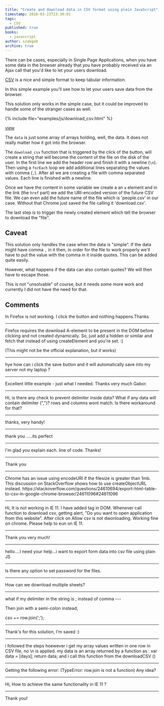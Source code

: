 ```yaml
---
title: "Create and download data in CSV format using plain JavaScript"
timestamp: 2016-03-23T23:30:01
tags:
  - CSV
published: true
books:
  - javascript
author: szabgab
archive: true
---
```



There can be cases, especially in Single Page Applications, when you have some data in the browser already
that you have probably received via an Ajax call that you'd like to let your users download.

[CSV](https://en.wikipedia.org/wiki/Comma-separated_values) is a nice and simple format to
keep tabular information.

In this simple example you'll see how to let your users save data from the browser.

This solution only works in the simple case, but it could be improved to handle some of the stranger cases as well.


{% include file="examples/js/download_csv.html" %}

[view](examples/js/download_csv.html)

The `data` is just some array of arrays holding, well, the data. It does not really matter how it got into the browser.

The `download_csv` function that is triggered by the click of the button, will create a string that will become
the content of the file on the disk of the user. In the first line we add the header row and finish it with a newline (`\n`).
Then using a `forEach` loop we add additional lines separating the values with comma (`,`). After all we
are creating a file with comma separated values. Each line is finished with a newline.

Once we have the content in some variable we create a an `a` element and in the link (the `href` part)
we add the URI-encoded version of the future CSV file. We can even add the future name of the file which is 'people.csv'
in our case. Without that Chrome just saved the file calling it 'download.csv'.

The last step is to trigger the newly created element which tell the browser to download the "file".


## Caveat

This solution only handles the case when the data is "simple".
If the data might have comma `,` in it then, in order for the file to work properly we'll have to
put the value with the comma in it inside quotes. This can be added quite easily.

However, what happens if the data can also contain quotes? We will then have to escape those.

This is not "unsolvable" of course, but it needs some more work and currently I did not have the need for that.

## Comments

In Firefox is not working. I click the button and nothing happens.Thanks

---

Firefox requires the download A-element to be present in the DOM before clicking and not created dynamically. So, just add a hidden <a id=dummy_download> or similar and fetch that instead of using createElement and you're set. :)

(This might not be the official explanation, but it works)

<hr>

hye how can i click the save button and it will automatically save into my server not my laptop ?

<hr>
Excellent little example - just what I needed.
Thanks very much Gabor.

<hr>

Hi, is there any check to prevent delimiter inside data? What if any data will contain delimiter (",")? rows and columns wont match. Is there workaround for that? 

<hr>

thanks, very handy!

<hr>

thank you .....its perfect

<hr>

I'm glad you explain each. line of code. Thanks!

<hr>

Thank you

<hr>
Chrome has an issue using encodeURI if the filesize is greater than 1mb. This discussion on StackOverflow shows how to use createObjectURL instead.
https://stackoverflow.com/questions/24610694/export-html-table-to-csv-in-google-chrome-browser/24611096#24611096

<hr>

Hi, It is not working in IE 11. I have added tag in DOM. Whenever call function to download csv, getting alert, "Do you want to open application from this website". After click on Allow csv is not dwonloading. Working fine on chrome. Please help to eun on IE 11.

<hr>

Thank you very much!

<hr>

hello....I need your help...i want to export form data into csv file using plain JS

<hr>

Is there any option to set password for the files.

<hr>

How can we download multiple sheets?

<hr>
what if my delimiter in the string is ; instead of comma
---

Then join with a semi-colon instead;

csv += row.join(';');


<hr>

Thank's for this solution, I'm saved :)

<hr>

i followed the steps hoewever i get my array values written in one row in CSV file, no \n is applied.
my data is an array returned by a function as :
var data = [days];
return data;
and i call this function from the downloadCSV ()

<hr>

Getting the following error: (TypeError: row.join is not a function) Any idea?

<hr>

Hi, How to achieve the same functionality in IE 11 ?

<hr>

Thank you!

